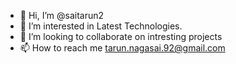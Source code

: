 - 👋 Hi, I’m @saitarun2
- 👀 I’m interested in Latest Technologies.
- 💞️ I’m looking to collaborate on intresting projects
- 📫 How to reach me tarun.nagasai.92@gmail.com

<!---
saitarun2/saitarun2 is a ✨ special ✨ repository because its `README.md` (this file) appears on your GitHub profile.
You can click the Preview link to take a look at your changes.
--->
